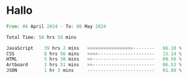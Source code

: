 # Hallo
<!--START_SECTION:waka-->

```rust
From: 06 April 2024 - To: 06 May 2024

Total Time: 58 hrs 58 mins

JavaScript    39 hrs 2 mins   >>>>>>>>>>>>>>>>>--------   66.18 %
CSS           8 hrs 56 mins   >>>>---------------------   15.14 %
HTML          5 hrs 38 mins   >>-----------------------   09.56 %
Artboard      3 hrs 51 mins   >>-----------------------   06.53 %
JSON          1 hr 3 mins     -------------------------   01.80 %
```

<!--END_SECTION:waka-->
